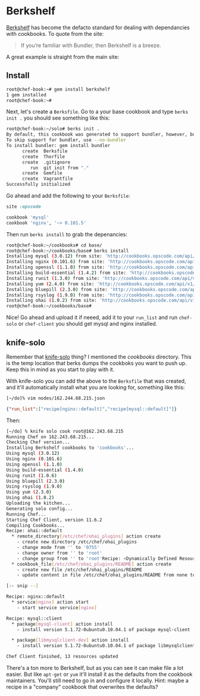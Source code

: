 # Berkshelf

[Berkshelf](http://berkshelf.com/) has become the defacto standard for dealing with dependancies with cookbooks. To quote from the site:
> If you’re familiar with Bundler, then Berkshelf is a breeze.

A great example is straight from the main site:
## Install
```bash
root@chef-book:~# gem install berkshelf
1 gem installed
root@chef-book:~#
```

Next, let's create a `Berksfile`. Go to a your base cookbook and type `berks init .` you should see something like this:
```bash
root@chef-book:~/solo# berks init .
By default, this cookbook was generated to support bundler, however, bundler is not installed.
To skip support for bundler, use --no-bundler
To install bundler: gem install bundler
      create  Berksfile
      create  Thorfile
      create  .gitignore
         run  git init from "."
      create  Gemfile
      create  Vagrantfile
Successfully initialized
```
Go ahead and add the following to your `Berksfile`:
```ruby
site :opscode

cookbook 'mysql'
cookbook 'nginx', '~> 0.101.5'
```
Then run `berks install` to grab the depenancies:
```bash
root@chef-book:~/cookbooks# cd base/
root@chef-book:~/cookbooks/base# berks install
Installing mysql (3.0.12) from site: 'http://cookbooks.opscode.com/api/v1/cookbooks'
Installing nginx (0.101.6) from site: 'http://cookbooks.opscode.com/api/v1/cookbooks'
Installing openssl (1.1.0) from site: 'http://cookbooks.opscode.com/api/v1/cookbooks'
Installing build-essential (1.4.2) from site: 'http://cookbooks.opscode.com/api/v1/cookbooks'
Installing runit (1.3.0) from site: 'http://cookbooks.opscode.com/api/v1/cookbooks'
Installing yum (2.4.0) from site: 'http://cookbooks.opscode.com/api/v1/cookbooks'
Installing bluepill (2.3.0) from site: 'http://cookbooks.opscode.com/api/v1/cookbooks'
Installing rsyslog (1.9.0) from site: 'http://cookbooks.opscode.com/api/v1/cookbooks'
Installing ohai (1.0.2) from site: 'http://cookbooks.opscode.com/api/v1/cookbooks'
root@chef-book:~/cookbooks/base#
```
Nice! Go ahead and upload it if neeed, add it to your `run_list` and run `chef-solo` or `chef-client` you should get mysql and nginx installed.

## knife-solo

Remember that [knife-solo](part3/09-knife-plugins.md#knife-solo) thing? I mentioned the _cookbooks_ directory. This is the temp location that berks dumps the cookboks you want to push up. Keep this in mind as you start to play with it.

With knife-solo you can add the above to the `Berksfile` that was created, and it'll automatically install what you are looking for, something like this:
```bash
[~/do]% vim nodes/162.244.68.215.json
```
```json
{"run_list":["recipe[nginx::default]","recipe[mysql::default]"]}
```
Then:
```bash
[~/do] % knife solo cook root@162.243.68.215
Running Chef on 162.243.68.215...
Checking Chef version...
Installing Berkshelf cookbooks to 'cookbooks'...
Using mysql (3.0.12)
Using nginx (0.101.6)
Using openssl (1.1.0)
Using build-essential (1.4.0)
Using runit (1.0.6)
Using bluepill (2.3.0)
Using rsyslog (1.9.0)
Using yum (2.3.0)
Using ohai (1.0.2)
Uploading the kitchen...
Generating solo config...
Running Chef...
Starting Chef Client, version 11.6.2
Compiling Cookbooks...
Recipe: ohai::default
  * remote_directory[/etc/chef/ohai_plugins] action create
    - create new directory /etc/chef/ohai_plugins
    - change mode from '' to '0755'
    - change owner from '' to 'root'
    - change group from '' to 'root'Recipe: <Dynamically Defined Resource>
  * cookbook_file[/etc/chef/ohai_plugins/README] action create
    - create new file /etc/chef/ohai_plugins/README
    - update content in file /etc/chef/ohai_plugins/README from none to 775fa7

[-- snip --]

Recipe: nginx::default
  * service[nginx] action start
    - start service service[nginx]

Recipe: mysql::client
  * package[mysql-client] action install
    - install version 5.1.72-0ubuntu0.10.04.1 of package mysql-client

  * package[libmysqlclient-dev] action install
    - install version 5.1.72-0ubuntu0.10.04.1 of package libmysqlclient-dev

Chef Client finished, 13 resources updated
```

There's a ton more to Berkshelf, but as you can see it can make file a lot easier.  But like `apt-get` or `yum` it'll install it as the defaults from the cookbook maintainers. You'll still need to go in and configure it locally. Hint: maybe a recipe in a "company" cookbook that overwrites the defaults?
